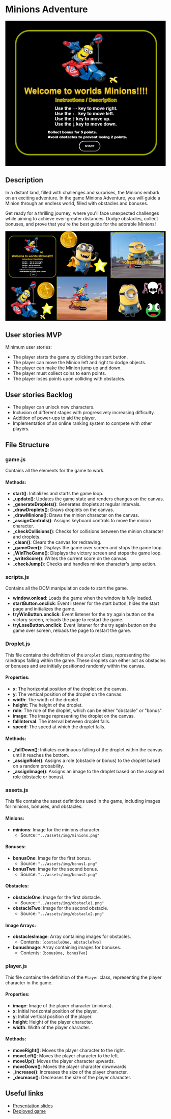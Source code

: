 # Minions Adventure

<!-- When you finish, add a nice screenshot of your game -->
<img src="./assets/img/readme_image1.png">

## Description

In a distant land, filled with challenges and surprises, the Minions embark on an exciting adventure. In the game Minions Adventure, you will guide a Minion through an endless world, filled with obstacles and bonuses.

Get ready for a thrilling journey, where you'll face unexpected challenges while aiming to achieve ever-greater distances. Dodge obstacles, collect bonuses, and prove that you're the best guide for the adorable Minions!

<img src="./assets/img/mix-image.png">

## User stories MVP

Minimum user stories:

- The player starts the game by clicking the start button.
- The player can move the Minion left and right to dodge objects.
- The player can make the Minion jump up and down.
- The player must collect coins to earn points.
- The player loses points upon colliding with obstacles.

## User stories Backlog

- The player can unlock new characters.
- Inclusion of different stages with progressively increasing difficulty.
- Addition of power-ups to aid the player.
- Implementation of an online ranking system to compete with other players.

<!-- ## File structure

- <code>game.js</code>: contains all the elements for the game to work. Methods: start(), \_update()
- <code>scripts.js</code>: contains all the DOM manipulation code to start the game -->

## File Structure

### game.js

Contains all the elements for the game to work.

#### Methods:

- **start()**: Initializes and starts the game loop.
- **\_update()**: Updates the game state and renders changes on the canvas.
- **\_generateDroplets()**: Generates droplets at regular intervals.
- **\_drawDroplets()**: Draws droplets on the canvas.
- **\_drawMinions()**: Draws the minion character on the canvas.
- **\_assignControls()**: Assigns keyboard controls to move the minion character.
- **\_checkCollisions()**: Checks for collisions between the minion character and droplets.
- **\_clean()**: Clears the canvas for redrawing.
- **\_gameOver()**: Displays the game over screen and stops the game loop.
- **\_WinTheGame()**: Displays the victory screen and stops the game loop.
- **\_writeScore()**: Writes the current score on the canvas.
- **\_checkJump()**: Checks and handles minion character's jump action.

### scripts.js

Contains all the DOM manipulation code to start the game.

- **window.onload**: Loads the game when the window is fully loaded.
- **startButton.onclick**: Event listener for the start button, hides the start page and initializes the game.
- **tryWinButton.onclick**: Event listener for the try again button on the victory screen, reloads the page to restart the game.
- **tryLoseButton.onclick**: Event listener for the try again button on the game over screen, reloads the page to restart the game.

### Droplet.js

This file contains the definition of the `Droplet` class, representing the raindrops falling within the game. These droplets can either act as obstacles or bonuses and are initially positioned randomly within the canvas.

#### Properties:

- **x**: The horizontal position of the droplet on the canvas.
- **y**: The vertical position of the droplet on the canvas.
- **width**: The width of the droplet.
- **height**: The height of the droplet.
- **role**: The role of the droplet, which can be either "obstacle" or "bonus".
- **image**: The image representing the droplet on the canvas.
- **fallInterval**: The interval between droplet falls.
- **speed**: The speed at which the droplet falls.

#### Methods:

- **\_fallDown()**: Initiates continuous falling of the droplet within the canvas until it reaches the bottom.
- **\_assignRole()**: Assigns a role (obstacle or bonus) to the droplet based on a random probability.
- **\_assignImage()**: Assigns an image to the droplet based on the assigned role (obstacle or bonus).

### assets.js

This file contains the asset definitions used in the game, including images for minions, bonuses, and obstacles.

#### Minions:

- **minions**: Image for the minions character.
  - Source: `"../assets/img/minions.png"`

#### Bonuses:

- **bonusOne**: Image for the first bonus.
  - Source: `"../assets/img/bonus1.png"`
- **bonusTwo**: Image for the second bonus.
  - Source: `"../assets/img/bonus2.png"`

#### Obstacles:

- **obstacleOne**: Image for the first obstacle.
  - Source: `"../assets/img/obstacle1.png"`
- **obstacleTwo**: Image for the second obstacle.
  - Source: `"../assets/img/obstacle2.png"`

#### Image Arrays:

- **obstaclesImage**: Array containing images for obstacles.
  - Contents: `[obstacleOne, obstacleTwo]`
- **bonusImage**: Array containing images for bonuses.
  - Contents: `[bonusOne, bonusTwo]`

### player.js

This file contains the definition of the `Player` class, representing the player character in the game.

#### Properties:

- **image**: Image of the player character (minions).
- **x**: Initial horizontal position of the player.
- **y**: Initial vertical position of the player.
- **height**: Height of the player character.
- **width**: Width of the player character.

#### Methods:

- **moveRight()**: Moves the player character to the right.
- **moveLeft()**: Moves the player character to the left.
- **moveUp()**: Moves the player character upwards.
- **moveDown()**: Moves the player character downwards.
- **\_increase()**: Increases the size of the player character.
- **\_decrease()**: Decreases the size of the player character.

## Useful links

<!-- When you finish, add these links and commit -->

- [Presentation slides]()
- [Deployed game]()
